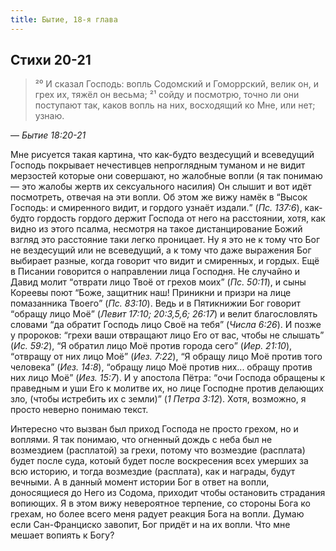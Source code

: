 ```yaml
---
title: Бытие, 18-я глава
---
```


## Стихи 20-21

> ²⁰ И сказал Господь: вопль Содомский и Гоморрский, велик он, и грех их, тяжёл он весьма;
> ²¹ сойду и посмотрю, точно ли они поступают так, каков вопль на них, восходящий ко Мне, или нет; узнаю.

— <cite>Бытие&nbsp;18:20-21</cite>

Мне рисуется такая картина, что как-будто вездесущий и всеведущий Господь покрывает нечестивцев непроглядным туманом и
не видит мерзостей которые они совершают, но жалобные вопли (я так понимаю — это жалобы жертв их сексуального насилия)
Он слышит и вот идёт посмотреть, отвечая на эти вопли.
Об этом же вижу намёк в <q>Высок Господь: и смиренного видит, и гордого узнаёт издали.</q>
(<cite>Пс.&nbsp;137:6</cite>), как-будто гордость гордого держит Господа от него на расстоянии, хотя, как видно из этого
псалма, несмотря на такое дистанцирование Божий взгляд это расстояние таки легко проницает. Ну я это не к тому что Бог
не вездесущий или не всеведущий, а к тому что даже выражения Бог выбирает разные, когда говорит что видит и смиренных, и гордых.
Ещё в Писании говорится о направлении лица Господня. Не случайно и Давид молит <q>отврати лицо Твоё от грехов моих</q>
(<cite>Пс.&nbsp;50:11</cite>), и сыны Кореевы поют <q>Боже, защитник наш!
Приникни и призри на лице помазанника Твоего</q> (<cite>Пс.&nbsp;83:10</cite>). Ведь и в Пятикнижии Бог говорит <q>обращу лицо Моё</q>
(<cite>Левит&nbsp;17:10; 20:3,5,6; 26:17</cite>) и велит благословлять словами <q>да обратит Господь лицо Своё на тебя</q>
(<cite>Числа&nbsp;6:26</cite>). И позже у пророков: <q>грехи ваши отвращают лицо Его от вас, чтобы не слышать</q>
(<cite>Ис.&nbsp;59:2</cite>), <q>Я обратил лицо Моё против города сего</q> (<cite>Иер.&nbsp;21:10</cite>),
<q>отвращу от них лицо Моё</q> (<cite>Иез.&nbsp;7:22</cite>), <q>Я обращу лицо Моё против того человека</q>
(<cite>Иез.&nbsp;14:8</cite>), <q>обращу лицо Моё против них... обращу против них лицо Моё</q> (<cite>Иез.&nbsp;15:7</cite>).
И у апостола Пётра: <q>очи Господа обращены к праведным и уши Его к молитве их, но лице Господне против делающих зло,
(чтобы истребить их с земли)</q> (<cite>1&nbsp;Петра&nbsp;3:12</cite>). Хотя, возможно, я просто неверно понимаю текст.

Интересно что вызван был приход Господа не просто грехом, но и воплями. Я так понимаю, что огненный дождь с неба
был не возмездием (расплатой) за грехи, потому что возмездие (расплата) будет после суда, котоый будет после воскресения
всех умерших за всю историю, и тогда возмездие (расплата), как и награды, будут вечными. А в данный момент истории Бог в ответ
на вопли, доносящиеся до Него из Содома, приходит чтобы остановить страдания вопиющих. Я в этом вижу невероятное терпение,
со стороны Бога ко грехам, но более всего меня радует реакция Бога на вопли. Думаю если Сан-Франциско завопит,
Бог придёт и на их вопли. Что мне мешает вопиять к Богу?
